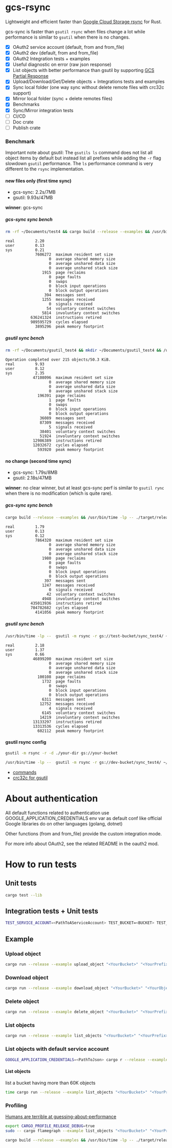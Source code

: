# gcs-rsync

Lightweight and efficient faster than [Google Cloud Storage rsync](https://cloud.google.com/storage/docs/gsutil/commands/rsync) for Rust.

gcs-sync is faster than `gsutil rsync` when files change a lot while performance is similar to `gsutil` when there is no changes.

- [x] OAuth2 service account (default, from and from_file)
- [x] OAuth2 dev (default, from and from_file)
- [x] OAuth2 Integration tests + examples
- [x] Useful diagnostic on error (raw json response)
- [x] List objects with better performance than gsutil by supporting [GCS Partial Response](https://cloud.google.com/storage/docs/json_api#partial-response)
- [x] Upload/Download/Get/Delete objects + Integrations tests and examples
- [x] Sync local folder (one way sync without delete remote files with crc32c support)
- [x] Mirror local folder (sync + delete remotes files)
- [x] Benchmarks
- [x] Sync/Mirror integration tests
- [ ] CI/CD
- [ ] Doc crate
- [ ] Publish crate

### Benchmark

Important note about gsutil: The `gsutils ls` command does not list all object items by default but instead list all prefixes while adding the `-r` flag slowdown `gsutil` performance. The `ls` performance command is very different to the `rsync` implementation.

#### new files only (first time sync)

- gcs-sync: 2.2s/7MB
- gsutil: 9.93s/47MB

**winner**: gcs-sync

##### gcs-sync sync bench

```bash
rm -rf ~/Documents/test4 && cargo build --release --examples && /usr/bin/time -lp -- ./target/release/examples/bucket_to_folder_sync
```

```
real         2.20
user         0.13
sys          0.21
             7606272  maximum resident set size
                   0  average shared memory size
                   0  average unshared data size
                   0  average unshared stack size
                1915  page reclaims
                   0  page faults
                   0  swaps
                   0  block input operations
                   0  block output operations
                 394  messages sent
                1255  messages received
                   0  signals received
                  54  voluntary context switches
                5814  involuntary context switches
           636241324  instructions retired
           989595729  cycles elapsed
             3895296  peak memory footprint
```

##### gsutil sync bench

```bash
rm -rf ~/Documents/gsutil_test4 && mkdir ~/Documents/gsutil_test4 && /usr/bin/time -lp --  gsutil -m rsync -r gs://dev-bucket/sync_test4/ ~/Documents/gsutil_test4/
```

```
Operation completed over 215 objects/50.3 KiB.
real         9.93
user         8.12
sys          2.35
            47108096  maximum resident set size
                   0  average shared memory size
                   0  average unshared data size
                   0  average unshared stack size
              196391  page reclaims
                   1  page faults
                   0  swaps
                   0  block input operations
                   0  block output operations
               36089  messages sent
               87309  messages received
                   5  signals received
               38401  voluntary context switches
               51924  involuntary context switches
            12986389  instructions retired
            12032672  cycles elapsed
              593920  peak memory footprint
```

#### no change (second time sync)

- gcs-sync: 1.79s/8MB
- gsutil: 2.18s/47MB

**winner**: no clear winner, but at least gcs-sync perf is similar to `gsutil rync` when there is no modification (which is quite rare).

##### gcs-sync sync bench

```bash
cargo build --release --examples && /usr/bin/time -lp -- ./target/release/examples/bucket_to_folder_sync
```

```
real         1.79
user         0.13
sys          0.12
             7864320  maximum resident set size
                   0  average shared memory size
                   0  average unshared data size
                   0  average unshared stack size
                1980  page reclaims
                   0  page faults
                   0  swaps
                   0  block input operations
                   0  block output operations
                 397  messages sent
                1247  messages received
                   0  signals received
                  42  voluntary context switches
                4948  involuntary context switches
           435013936  instructions retired
           704782682  cycles elapsed
             4141056  peak memory footprint
```

##### gsutil sync bench

```bash
/usr/bin/time -lp --  gsutil -m rsync -r gs://test-bucket/sync_test4/ ~/Documents/gsutil_test4/
```

```
real         2.18
user         1.37
sys          0.66
            46899200  maximum resident set size
                   0  average shared memory size
                   0  average unshared data size
                   0  average unshared stack size
              100108  page reclaims
                1732  page faults
                   0  swaps
                   0  block input operations
                   0  block output operations
                6311  messages sent
               12752  messages received
                   4  signals received
                6145  voluntary context switches
               14219  involuntary context switches
            13133297  instructions retired
            13313536  cycles elapsed
              602112  peak memory footprint
```

#### gsutil rsync config

```bash
gsutil -m rsync -r -d ./your-dir gs://your-bucket
```

```bash
/usr/bin/time -lp --  gsutil -m rsync -r gs://dev-bucket/sync_test4/ ~/Documents/gsutil_test4/
```

- [commands](https://cloud.google.com/storage/docs/gsutil/commands/rsync)
- [crc32c for gsutil](https://cloud.google.com/storage/docs/gsutil/addlhelp/CRC32CandInstallingcrcmod)

# About authentication

All default functions related to authentication use GOOGLE_APPLICATION_CREDENTIALS env var as default conf like official Google libraries do on other languages (golang, dotnet)

Other functions (from and from_file) provide the custom integration mode.

For more info about OAuth2, see the related README in the oauth2 mod.

# How to run tests

## Unit tests

```bash
cargo test --lib
```

## Integration tests + Unit tests

```bash
TEST_SERVICE_ACCOUNT=<PathToAServiceAccount> TEST_BUCKET=<BUCKET> TEST_PREFIX=<PREFIX> cargo test --no-fail-fast
```

## Example

### Upload object

```bash
cargo run --release --example upload_object "<YourBucket>" "<YourPrefix>" "<YourFilePath>"
```

### Download object

```bash
cargo run --release --example download_object "<YourBucket>" "<YourObjectName>" "<YourAbsoluteExistingDirectory>"
```

### Delete object

```bash
cargo run --release --example delete_object "<YourBucket>" "<YourPrefix>/<YourFileName>"
```

### List objects

```bash
cargo run --release --example list_objects "<YourBucket>" "<YourPrefix>"
```

### List objects with default service account

```bash
GOOGLE_APPLICATION_CREDENTIALS=<PathToJson> cargo r --release --example list_objects_service_account "<YourBucket>" "<YourPrefix>"
```

#### List objects

list a bucket having more than 60K objects

```bash
time cargo run --release --example list_objects "<YourBucket>" "<YourPrefixHavingMoreThan60K>" | wc -l
```

### Profiling

[Humans are terrible at guessing-about-performance](https://github.com/flamegraph-rs/flamegraph#humans-are-terrible-at-guessing-about-performance)

```bash
export CARGO_PROFILE_RELEASE_DEBUG=true
sudo -- cargo flamegraph --example list_objects "<YourBucket>" "<YourPrefixHavingMoreThan60K>"
```

```bash
cargo build --release --examples && /usr/bin/time -lp -- ./target/release/examples/list_objects "<YourBucket>" "<YourPrefixHavingMoreThan60K>"
```
